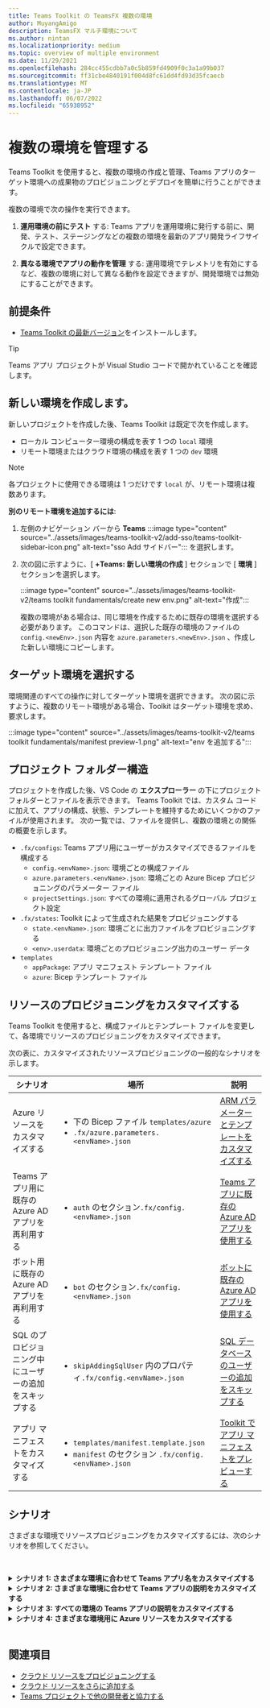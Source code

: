 ```yaml
---
title: Teams Toolkit の TeamsFX 複数の環境
author: MuyangAmigo
description: TeamsFX マルチ環境について
ms.author: nintan
ms.localizationpriority: medium
ms.topic: overview of multiple environment
ms.date: 11/29/2021
ms.openlocfilehash: 284cc455cdbb7a0c5b859fd4909f0c3a1a99b037
ms.sourcegitcommit: ff31cbe4840191f004d8fc61dd4fd93d35fcaecb
ms.translationtype: MT
ms.contentlocale: ja-JP
ms.lasthandoff: 06/07/2022
ms.locfileid: "65938952"
---
```

# <a name="manage-multiple-environments"></a>複数の環境を管理する

 Teams Toolkit を使用すると、複数の環境の作成と管理、Teams アプリのターゲット環境への成果物のプロビジョニングとデプロイを簡単に行うことができます。

 複数の環境で次の操作を実行できます。

1. **運用環境の前にテスト** する: Teams アプリを運用環境に発行する前に、開発、テスト、ステージングなどの複数の環境を最新のアプリ開発ライフサイクルで設定できます。

2. **異なる環境でアプリの動作を管理** する: 運用環境でテレメトリを有効にするなど、複数の環境に対して異なる動作を設定できますが、開発環境では無効にすることができます。

## <a name="prerequisite"></a>前提条件

* [Teams Toolkit の最新バージョン](https://marketplace.visualstudio.com/items?itemName=TeamsDevApp.ms-teams-vscode-extension)をインストールします。

> [!TIP]
> Teams アプリ プロジェクトが Visual Studio コードで開かれていることを確認します。

## <a name="create-a-new-environment"></a>新しい環境を作成します。

新しいプロジェクトを作成した後、Teams Toolkit は既定で次を作成します。

* ローカル コンピューター環境の構成を表す 1 つの `local` 環境
* リモート環境またはクラウド環境の構成を表す 1 つの `dev` 環境

> [!NOTE]
> 各プロジェクトに使用できる環境は 1 つだけです `local` が、リモート環境は複数あります。

**別のリモート環境を追加するには**:

1. 左側のナビゲーション バーから **Teams** :::image type="content" source="../assets/images/teams-toolkit-v2/add-sso/teams-toolkit-sidebar-icon.png" alt-text="sso Add サイドバー"::: を選択します。
2. 次の図に示すように、[ **+Teams: 新しい環境の作成** ] セクションで [ **環境** ] セクションを選択します。

   :::image type="content" source="../assets/images/teams-toolkit-v2/teams toolkit fundamentals/create new env.png" alt-text="作成":::

   複数の環境がある場合は、同じ環境を作成するために既存の環境を選択する必要があります。 このコマンドは、選択した既存の環境のファイルの `config.<newEnv>.json` 内容を `azure.parameters.<newEnv>.json` 、作成した新しい環境にコピーします。

## <a name="select-target-environment"></a>ターゲット環境を選択する

環境関連のすべての操作に対してターゲット環境を選択できます。 次の図に示すように、複数のリモート環境がある場合、Toolkit はターゲット環境を求め、要求します。

:::image type="content" source="../assets/images/teams-toolkit-v2/teams toolkit fundamentals/manifest preview-1.png" alt-text="env を追加する":::

## <a name="project-folder-structure"></a>プロジェクト フォルダー構造

プロジェクトを作成した後、VS Code の **エクスプローラー** の下にプロジェクト フォルダーとファイルを表示できます。 Teams Toolkit では、カスタム コードに加えて、アプリの構成、状態、テンプレートを維持するためにいくつかのファイルが使用されます。 次の一覧では、ファイルを提供し、複数の環境との関係の概要を示します。

* `.fx/configs`: Teams アプリ用にユーザーがカスタマイズできるファイルを構成する
  * `config.<envName>.json`: 環境ごとの構成ファイル
  * `azure.parameters.<envName>.json`: 環境ごとの Azure Bicep プロビジョニングのパラメーター ファイル
  * `projectSettings.json`: すべての環境に適用されるグローバル プロジェクト設定
* `.fx/states`: Toolkit によって生成された結果をプロビジョニングする
  * `state.<envName>.json`: 環境ごとに出力ファイルをプロビジョニングする
  * `<env>.userdata`: 環境ごとのプロビジョニング出力のユーザー データ
* `templates`
  * `appPackage`: アプリ マニフェスト テンプレート ファイル
  * `azure`: Bicep テンプレート ファイル

## <a name="customize-resource-provision"></a>リソースのプロビジョニングをカスタマイズする

Teams Toolkit を使用すると、構成ファイルとテンプレート ファイルを変更して、各環境でリソースのプロビジョニングをカスタマイズできます。

次の表に、カスタマイズされたリソースプロビジョニングの一般的なシナリオを示します。

| シナリオ | 場所| 説明 |
| --- | --- | --- |
| Azure リソースをカスタマイズする | <ul> <li>下の Bicep ファイル `templates/azure`</li> <li>`.fx/azure.parameters.<envName>.json`</li></ul> | [ARM パラメーターとテンプレートをカスタマイズする](provision.md#customize-arm-parameters-and-templates) |
| Teams アプリ用に既存の Azure AD アプリを再利用する | <ul> <li>`auth` のセクション`.fx/config.<envName>.json`</li> </ul> |  [Teams アプリに既存の Azure AD アプリを使用する](provision.md#use-an-existing-azure-ad-app-for-your-teams-app) |
| ボット用に既存の Azure AD アプリを再利用する | <ul> <li>`bot` のセクション`.fx/config.<envName>.json`</li> </ul> | [ボットに既存の Azure AD アプリを使用する](provision.md#use-an-existing-azure-ad-app-for-your-bot) |
| SQL のプロビジョニング中にユーザーの追加をスキップする | <ul> <li>`skipAddingSqlUser` 内のプロパティ`.fx/config.<envName>.json`</li> </ul> | [SQL データベースのユーザーの追加をスキップする](provision.md#skip-adding-user-for-sql-database) |
| アプリ マニフェストをカスタマイズする | <ul> <li>`templates/manifest.template.json`</li> <li>`manifest` のセクション `.fx/config.<envName>.json`</li>  </ul> | [Toolkit でアプリ マニフェストをプレビューする](TeamsFx-preview-and-customize-app-manifest.md)|

## <a name="scenarios"></a>シナリオ

さまざまな環境でリソースプロビジョニングをカスタマイズするには、次のシナリオを参照してください。
<br>

<br><details>
<summary><b>シナリオ 1: さまざまな環境に合わせて Teams アプリ名をカスタマイズする </b></summary>

Teams アプリ名`myapp(dev)`は、既定の環境と`myapp(staging)`ステージング`staging`環境`dev`に設定できます。

カスタマイズの手順に従います。

1. 構成ファイル `.fx/configs/config.dev.json`を開きます。
2. *マニフェスト > appName > short* に`myapp(dev)`更新します。

  更新プログラム `.fx/configs/config.dev.json` は次のとおりです。

  ```json
  {
      "$schema": "https://aka.ms/teamsfx-env-config-schema",
      "description": "You can customize the TeamsFx config for different environments.   Visit https://aka.ms/teamsfx-env-config to learn more about this.",
      "manifest": {
          "appName": {
              "short": "myapp(dev)"
              ...
          }
      }
      ...
  }
  ```

3. 新しい環境を作成し、存在しない場合は名前を付 `staging` けます。
4. 構成ファイル `.fx/configs/config.staging.json`を開きます。
5. 同じプロパティを更新します `myapp(staging)`。
6. プロビジョニング コマンドと`staging`環境を`dev`実行して、リモート環境でアプリ名を更新します。 Teams Toolkit でプロビジョニング コマンドを実行するには、「 [プロビジョニング](provision.md#provision-using-teams-toolkit)」を参照してください。

</details>

<details>
<summary><b>シナリオ 2: さまざまな環境に合わせて Teams アプリの説明をカスタマイズする</b></summary>

さまざまな環境に対して異なる Teams アプリの説明を設定できます。

* 既定の環境 `dev`の場合、説明は次のように指定します。 `my app description for dev`
* ステージング環境 `staging`の場合、説明は次の内容になります。 `my app description for staging`

カスタマイズの手順に従います。

1. 構成ファイル `.fx/configs/config.dev.json`を開きます。
2. マニフェストの新しいプロパティ *>説明を追加>値*`my app description for dev`を指定します。

  更新プログラム `.fx/configs/config.dev.json` は次のとおりです。

  ```json
  {
      "$schema": "https://aka.ms/teamsfx-env-config-schema",
      "description": "You can customize the TeamsFx config for different environments.   Visit https://aka.ms/teamsfx-env-config to learn more about this.",
      "manifest": {
          ...
          "description": {
              "short": "`my app description for dev"
              ...
          }
      }
      ...
  }
  ```

3. 新しい環境を作成し、存在しない場合は名前を付 `staging` けます。
4. 構成ファイル `.fx/configs/config.staging.json`を開きます。
5. 同じプロパティ `my app description for staging`を .
6. Teams アプリ マニフェスト テンプレート `templates/appPackage/manifest.template.json`を開きます。
7. mustache 構文を使用してファイルを構成するで定義されている **変数** を使用するようにプロパティ`description > short`を更新します。`{{config.manifest.description.short}}`
  
  更新プログラム `manifest.template.json` は次のとおりです。

  ```json
  {
    "$schema": "https://developer.microsoft.com/en-us/json-schemas/teams/v1.11/MicrosoftTeams.schema.json",
    "manifestVersion": "1.11",
    "version": "1.0.0",
    ...
    "description": {
      "short": "{{config.manifest.description.short}}", 
      ...
    },
    ...
  }
  ```

8. 環境に対して `dev` プロビジョニング コマンドを `staging` 実行して、リモート環境でアプリ名を更新します。

</details>

<details>
<summary><b>シナリオ 3: すべての環境の Teams アプリの説明をカスタマイズする</b></summary>

Teams アプリの説明は、すべての環境に対して `my app description` 設定できます。

Teams アプリ マニフェスト テンプレートはすべての環境で共有されるため、ターゲットの説明の値を更新できます。

1. Teams アプリ マニフェスト テンプレート `templates/appPackage/manifest.template.json`を開きます。
2. **ハードコーディングされた文字列** を使用してプロパティ`description > short`を更新します`my app description`。
  
  更新プログラム `manifest.template.json` は次のとおりです。

  ```json
  {
    "$schema": "https://developer.microsoft.com/en-us/json-schemas/teams/v1.11/MicrosoftTeams.schema.json",
    "manifestVersion": "1.11",
    "version": "1.0.0",
    ...
    "description": {
      "short": "my app description",
      ...
    },
    ...
  }

  ```

3. **すべての** 環境に対してプロビジョニング コマンドを実行して、リモート環境でアプリ名を更新します。

</details>

<details>
<br><summary><b>シナリオ 4: さまざまな環境用に Azure リソースをカスタマイズする</b></summary>
環境ごとに Azure リソースをカスタマイズできます。たとえば、fx/configs/azure.parameters に対応する環境を編集できます。Azure 関数名を指定する {env}.json ファイル。

Bicep テンプレートとパラメーター ファイルの詳細については、[クラウド リソースのプロビジョニング](provision.md)に関するページを参照してください。
</details>
</br>

## <a name="see-also"></a>関連項目

* [クラウド リソースをプロビジョニングする](provision.md)
* [クラウド リソースをさらに追加する](add-resource.md)
* [Teams プロジェクトで他の開発者と協力する](TeamsFx-collaboration.md)
